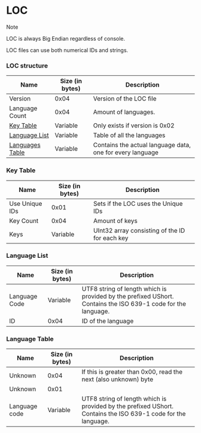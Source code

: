 # LOC

> [!NOTE]
> LOC is always Big Endian regardless of console.

LOC files can use both numerical IDs and strings.

### LOC structure
| Name | Size (in bytes) | Description |
|------|-----------------|-------------|
| Version | 0x04 | Version of the LOC file | 
| Language Count | 0x04 | Amount of languages. | 
| [Key Table](#key-table) | Variable | Only exists if version is 0x02 |
| [Language List](#language-list) | Variable | Table of all the languages |
| [Languages Table](#string-table) | Variable | Contains the actual language data, one for every language | 

### Key Table
| Name | Size (in bytes) | Description |
|------|-----------------|-------------|
| Use Unique IDs | 0x01 | Sets if the LOC uses the Unique IDs | 
| Key Count | 0x04 | Amount of keys | 
| Keys | Variable | UInt32 array consisting of the ID for each key |

### Language List
| Name | Size (in bytes) | Description |
|------|-----------------|-------------|
| Language Code | Variable | UTF8 string of length which is provided by the prefixed UShort. Contains the ISO 639-1 code for the language. |
| ID | 0x04 | ID of the language |

### Language Table
| Name | Size (in bytes) | Description |
|------|-----------------|-------------|
| Unknown | 0x04 | If this is greater than 0x00, read the next (also unknown) byte |
| Unknown | 0x01 | |
| Language code | Variable | UTF8 string of length which is provided by the prefixed UShort. Contains the ISO 639-1 code for the language. | 
